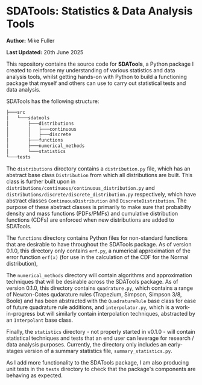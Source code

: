 # SDATools: Statistics & Data Analysis Tools

**Author:** Mike Fuller

**Last Updated:** 20th June 2025

This repository contains the source code for **SDATools**, a Python package I created to reinforce my understanding of various statistics and data analysis tools, whilst getting hands-on with Python to build a functioning package that myself and others can use to carry out statistical tests and data analysis.

SDATools has the following structure:
```bash
├───src
│   └───sdatools
│       ├───distributions
│       │   ├───continuous
│       │   ├───discrete
│       ├───functions
│       ├───numerical_methods
│       └───statistics
└───tests
```

The `distributions` directory contains a `distribution.py` file, which has an abstract base class `Distribution` from which all distributions are built. This class is further built upon in `distributions/continuous/continuous_distribution.py` and `distributions/discrete/discrete_distribution.py` respectively, which have abstract classes `ContinuousDistribution` and `DiscreteDistribution`. The purpose of these abstract classes is primarily to make sure that probabilty density and mass functions (PDFs/PMFs) and cumulative distribution functions (CDFs) are enforced when new distributions are added to SDATools.

The `functions` directory contains Python files for non-standard functions that are desirable to have throughout the SDATools package. As of version 0.1.0, this directory only contains `erf.py`, a numerical approximation of the error function `erf(x)` (for use in the calculation of the CDF for the Normal distribution),

The `numerical_methods` directory will contain algorithms and approximation techniques that will be desirable across the SDATools package. As of version 0.1.0, this directory contains `quadrature.py`, which contains a range of Newton-Cotes qudarature rules (Trapezium, Simpson, Simpson 3/8, Boole) and has been abstracted with the `QuadratureRule` base class for ease of future quadrature rule additions, and `interpolator.py`, which is a work-in-progress but will similarly contain interpolation techniques, abstracted by an `Interpolant` base class.

Finally, the `statistics` directory - not properly started in v0.1.0 - will contain statistical techniques and tests that an end user can leverage for research / data analysis purposes. Currently, the directory only includes an early-stages version of a summary statistics file, `summary_statistics.py`.

As I add more functionality to the SDATools package, I am also producing unit tests in the `tests` directory to check that the package's components are behaving as expected.